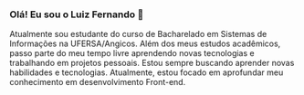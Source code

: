 ### Olá! Eu sou o Luiz Fernando 👋

Atualmente sou estudante do curso de Bacharelado em Sistemas de Informações na UFERSA/Angicos. Além dos meus estudos acadêmicos, passo parte do meu tempo livre aprendendo novas tecnologias e trabalhando em projetos pessoais. Estou sempre buscando aprender novas habilidades e tecnologias. Atualmente, estou focado em aprofundar meu conhecimento em desenvolvimento Front-end.

<!--
**luizfernando05/luizfernando05** is a ✨ _special_ ✨ repository because its `README.md` (this file) appears on your GitHub profile.

Here are some ideas to get you started:

- 🔭 I’m currently working on ...
- 🌱 I’m currently learning ...
- 👯 I’m looking to collaborate on ...
- 🤔 I’m looking for help with ...
- 💬 Ask me about ...
- 📫 How to reach me: ...
- 😄 Pronouns: ...
- ⚡ Fun fact: ...
-->
